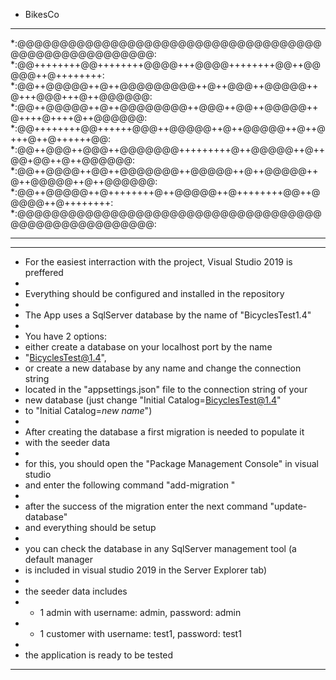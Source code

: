 + BikesCo

*********************************************************************************
*:@@@@@@@@@@@@@@@@@@@@@@@@@@@@@@@@@@@@@@@@@@@@@@@@@@@@@:
*:@@++++++++@@++++++++@@@@+++@@@@++++++++@@++@@@@@++@++++++++:
*:@@++@@@@@++@++@@@@@@@@@++@++@@@++@@@@@++@+++@@@+++@++@@@@@@:
*:@@++@@@@@++@++@@@@@@@@++@@@++@@++@@@@@++@++++@++++@++@@@@@@:
*:@@++++++++@@++++++@@@++@@@@@++@++@@@@@++@++@+++@++@++++++@@:
*:@@++@@@++@@@++@@@@@@@+++++++++@++@@@@@++@++@@+@@++@++@@@@@@:
*:@@++@@@@++@@++@@@@@@@++@@@@@++@++@@@@@++@++@@@@@++@++@@@@@@:
*:@@++@@@@@++@++++++++@++@@@@@++@++++++++@@++@@@@@++@++++++++:
*:@@@@@@@@@@@@@@@@@@@@@@@@@@@@@@@@@@@@@@@@@@@@@@@@@@@@@:
*********************************************************************************

*********************************************************************************
*  For the easiest interraction with the project, Visual Studio 2019 is preffered
*
*  Everything should be configured and installed in the repository
*
*  The App uses a SqlServer database by the name of "BicyclesTest1.4"
*
*  You have 2 options:
*  either create a database on your localhost port by the name 
*  "BicyclesTest@1.4", 
*  or create a new database by any name and change the connection string 
*  located in the "appsettings.json" file to the connection string of your 
*  new database (just change "Initial Catalog=BicyclesTest@1.4" 
*  to "Initial Catalog=*new name*")
*
*  After creating the database a first migration is needed to populate it
*  with the seeder data
*
*  for this, you should open the "Package Management Console" in visual studio
*  and enter the following command "add-migration <migration name ex: first>"
*  
*  after the success of the migration enter the next command "update-database"
*  and everything should be setup
*
*  you can check the database in any SqlServer management tool (a default manager
*  is included in visual studio 2019 in the Server Explorer tab)
*
*  the seeder data includes 
*  - 1 admin with username: admin, password: admin
*  - 1 customer with username: test1, password: test1
*
*  the application is ready to be tested
***********************************************************************************